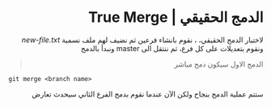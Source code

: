 <div dir="rtl">

# الدمج الحقيقي | True Merge

لاختبار الدمج الحقيقي، ، نقوم بانشاء فرعين ثم نضيف لهم ملف نسمية *new-file.txt*
ونقوم بتعديلات على كل فرع، ثم ننتقل الى master ونبدأ بالدمج 
> الدمج الاول سيكون دمج مباشر 
<div dir="ltr">

    git merge <branch name>

</div>

 ستتم عملية الدمج بنجاح ولكن الآن عندما نقوم بدمج الفرع الثاني سيحدث تعارض


 </div>

